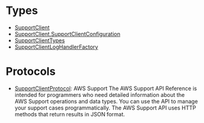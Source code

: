 # Types

  - [SupportClient](/aws-sdk-swift/reference/0.x/AWSSupport/SupportClient)
  - [SupportClient.SupportClientConfiguration](/aws-sdk-swift/reference/0.x/AWSSupport/SupportClient_SupportClientConfiguration)
  - [SupportClientTypes](/aws-sdk-swift/reference/0.x/AWSSupport/SupportClientTypes)
  - [SupportClientLogHandlerFactory](/aws-sdk-swift/reference/0.x/AWSSupport/SupportClientLogHandlerFactory)

# Protocols

  - [SupportClientProtocol](/aws-sdk-swift/reference/0.x/AWSSupport/SupportClientProtocol):
    <fullname>AWS Support</fullname>
    The AWS Support API Reference is intended for programmers who need detailed
    information about the AWS Support operations and data types. You can use the API to manage
    your support cases programmatically. The AWS Support API uses HTTP methods that return
    results in JSON format.
